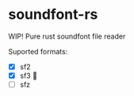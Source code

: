 # soundfont-rs

WIP! Pure rust soundfont file reader

Suported formats:

- [x] sf2
- [x] sf3 🚧
- [ ] sfz
